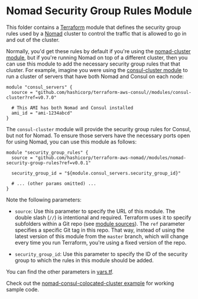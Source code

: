 # Nomad Security Group Rules Module

This folder contains a [Terraform](https://www.terraform.io/) module that defines the security group rules used by a
[Nomad](https://www.nomadproject.io/) cluster to control the traffic that is allowed to go in and out of the cluster.

Normally, you'd get these rules by default if you're using the [nomad-cluster module](https://github.com/hashicorp/terraform-aws-nomad/tree/master/examples/nomad-cluster), but if
you're running Nomad on top of a different cluster, then you can use this module to add the necessary security group
rules that that cluster. For example, imagine you were using the [consul-cluster
module](https://github.com/hashicorp/terraform-aws-consul/tree/master/modules/consul-cluster) to run a cluster of
servers that have both Nomad and Consul on each node:

```hcl
module "consul_servers" {
  source = "github.com/hashicorp/terraform-aws-consul//modules/consul-cluster?ref=v0.7.0"

  # This AMI has both Nomad and Consul installed
  ami_id = "ami-1234abcd"
}
```

The `consul-cluster` module will provide the security group rules for Consul, but not for Nomad. To ensure those
servers have the necessary ports open for using Nomad, you can use this module as follows:

```hcl
module "security_group_rules" {
  source = "github.com/hashicorp/terraform-aws-nomad//modules/nomad-security-group-rules?ref=v0.0.1"

  security_group_id = "${module.consul_servers.security_group_id}"

  # ... (other params omitted) ...
}
```

Note the following parameters:

- `source`: Use this parameter to specify the URL of this module. The double slash (`//`) is intentional
  and required. Terraform uses it to specify subfolders within a Git repo (see [module
  sources](https://www.terraform.io/docs/modules/sources.html)). The `ref` parameter specifies a specific Git tag in
  this repo. That way, instead of using the latest version of this module from the `master` branch, which
  will change every time you run Terraform, you're using a fixed version of the repo.

- `security_group_id`: Use this parameter to specify the ID of the security group to which the rules in this module
  should be added.

You can find the other parameters in [vars.tf](vars.tf).

Check out the [nomad-consul-colocated-cluster example](https://github.com/hashicorp/terraform-aws-nomad/tree/master/MAIN.md) for working
sample code.
